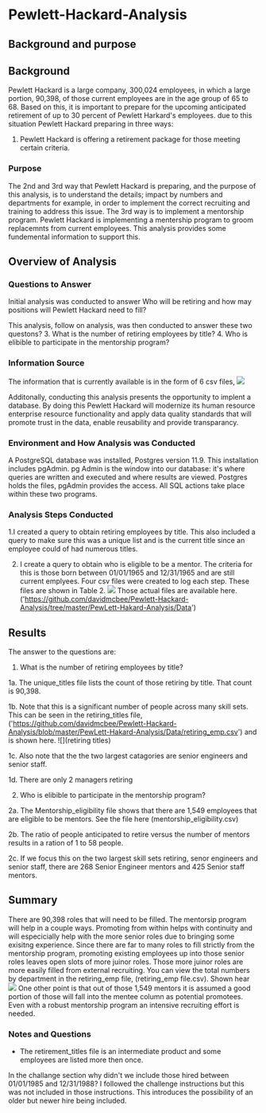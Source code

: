 # Pewlett-Hackard-Analysis
## Background and purpose
##  Background
Pewlett Hackard is a large company, 300,024 employees, in which a large portion, 90,398, of those current employees are in the age group of 65 to 68. Based on this,
 it is important to prepare for the upcoming anticipated retirement of up to 30 percent of Pewlett Harkard's employees.
due to this situation Pewlett Hackard preparing in three ways:
1. Pewlett Hackard is offering a retirement package for those meeting certain criteria.
### Purpose
The 2nd and 3rd way that Pewlett Hackard is preparing, and the purpose of this analysis, is to understand the details; impact by
 numbers and departments for example, in order to implement the correct recruiting and training to address this issue. The 3rd
way is to implement a mentorship program. Pewlett Hackard is implementing a mentership program to groom replacemnts from current employees.
This analysis provides some fundemental information to support this.

## Overview of Analysis
### Questions to Answer
Initial analysis was conducted to answer Who will be retiring and how may positions will Pewlett Hackard need to fill?

This analysis, follow on analysis, was then conducted to answer these two questons?
3. What is the number of retiring employees by title?
4. Who is elibible to participate in the mentorship program?

### Information Source
The information that is currently available is in the form of 6 csv files,
![](https://github.com/davidmcbee/Pewlett-Hackard-Analysis/blob/master/PewLett-Hakard-Analysis/Data/source_files.png')

Additonally, conducting this analysis presents the opportunity to implent a database. By doing this Pewlett Hackard will modernize its human resource enterprise
resource functionality and apply data quality standards that will promote trust in the data, enable reusability and provide transparancy.

### Environment and How Analysis was Conducted
A PostgreSQL database was installed, Postgres version 11.9. This installation includes pgAdmin. pg Admin is the window into our database: it's where
 queries are written and executed and where results are viewed. Postgres holds the files, pgAdmin provides the access. All SQL actions take place within these two programs.

### Analysis Steps Conducted
1.I created a query to obtain retiring employees by title. This also included a query to make sure this was a unique list and is the current title since an employee could of had numerous titles.

2. I create a query to obtain who is eligible to be a mentor. The criteria for this is those born between 01/01/1965 and 12/31/1965 and are still current emplyees.
Four csv files were created to log each step. These files are shown in Table 2. ![]('https://github.com/davidmcbee/Pewlett-Hackard-Analysis/blob/master/PewLett-Hakard-Analysis/Data/saved_analysis_files.png)
Those actual files are available here. ('https://github.com/davidmcbee/Pewlett-Hackard-Analysis/tree/master/PewLett-Hakard-Analysis/Data')

## Results
The answer to the questions are:
1. What is the number of retiring employees by title?

1a. The unique_titles file lists the count of those retiring by title. That count is 90,398.
 
1b. Note that this is a significant number of people across many skill sets. This can be seen in the retiring_titles file, ('https://github.com/davidmcbee/Pewlett-Hackard-Analysis/blob/master/PewLett-Hakard-Analysis/Data/retiring_emp.csv') and is shown here.
![](retiring titles)

1c. Also note that the the two largest catagories are senior engineers and senior staff.

1d. There are only 2 managers retiring

2. Who is elibible to participate in the mentorship program?

2a. The Mentorship_eligibility file shows that there are 1,549 employees that are eligible to be mentors. See the file here (mentorship_eligibility.csv)

2b. The ratio of people anticipated to retire versus the number of mentors results in a ration of 1 to 58 people.
 
2c. If we focus this on the two largest skill sets retiring, senor engineers and senior staff, there are 268 Senior Engineer mentors and 425 Senior staff mentors.
 
## Summary

There are 90,398 roles that will need to be filled. The mentorsip program will help in a couple ways.
Promoting from within helps with continuity and will especicially help with the more senior roles due to bringing some exisitng experience. Since there are far to many roles
to fill strictly from the mentorship program, promoting existing employees up into those senior roles leaves open slots of more juinor roles. Those more juinor roles are more
easily filled from external recruiting. You can view the total numbers by department in the retiring_emp file, (retiring_emp file.csv). Shown hear ![](retiring_by_deptmartment)
One other point is that out of those 1,549 mentors it is assumed a good portion of those will fall into the mentee column as potential promotees.
Even with a robust mentorship program an intensive recruiting effort is needed.

### Notes and Questions
* The retirement_titles file is an intermediate product and some employees are listed more then once.

In the challange section why didn't we include those hired between 01/01/1985 and 12/31/1988? I followed the challenge instructions but this was not included in those instructions. This introduces the possibility of an older but newer hire being included.






